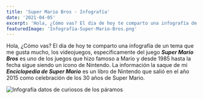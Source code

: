 ```yaml
---
title: 'Super Mario Bros - Infografía'
date: '2021-04-05'
excerpt: 'Hola, ¿Cómo vas? El dia de hoy te comparto una infografía de un tema que me gusta mucho, los videojuegos, especificamente del juego ***Super Mario Bros*** es uno de los juegos que hizo famoso a Mario y desde 1985 hasta la fecha sigue siendo un icono de Nintendo.'
featuredImage: 'Infografía-Super-Mario-Bros.png'
---
```

Hola, ¿Cómo vas? El dia de hoy te comparto una infografía de un tema que me gusta mucho, los videojuegos, especificamente del juego ***Super Mario Bros*** es uno de los juegos que hizo famoso a Mario y desde 1985 hasta la fecha sigue siendo un icono de Nintendo.
La información la saque de mi ***Enciclopedia de Super Mario*** es un libro de Nintendo  que salió en el año 2015 como celebración de los 30 años de Super Mario.

![Infografía datos de curiosos de los páramos](./Infografía-Super-Mario-Bros.png)